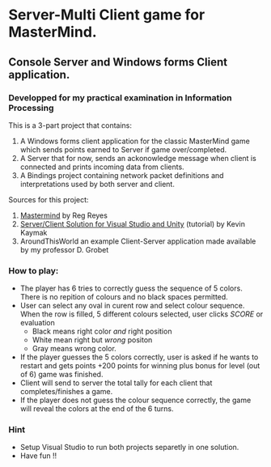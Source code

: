 # Server-Multi Client game for MasterMind. #
## Console Server and Windows forms Client application. ##
### Developped for my practical examination in Information Processing ###

This is a 3-part project that contains:
1. A Windows forms client application for the classic MasterMind game which sends points earned to Server if game over/completed.
2. A Server that for now, sends an ackonowledge message when client is connected and prints incoming data from clients.
3. A Bindings project containing network packet definitions and interpretations used by both server and client.

Sources for this project:
1. [Mastermind](https://github.com/reyesreg/mastermind) by Reg Reyes
2. [Server/Client Solution for Visual Studio and Unity](https://www.youtube.com/watch?v=FY1QLjj2nwY) (tutorial) by Kevin Kaymak
3. AroundThisWorld an example Client-Server application made available by my professor D. Grobet

### How to play: ###

* The player has 6 tries to correctly guess the sequence of 5 colors. There is no repition of colours and no black spaces permitted.
* User can select any oval in curent row  and select colour sequence. When the row is filled, 5 different colours selected, user clicks _SCORE_ or evaluation 
  * Black means right color _and_ right position
  * White mean right but _wrong_ positon
  * Gray means wrong color.
* If the player guesses the 5 colors correctly, user is asked if he wants to restart and gets points +200 points for winning plus bonus for level (out of 6) game was finished.
* Client will send to server the total tally for each client that completes/finishes a game.
* If the player does not guess the colour sequence correctly, the game will reveal the colors at the end of the 6 turns.

### Hint ###

* Setup Visual Studio to run both projects separetly in one solution.
* Have fun !!

